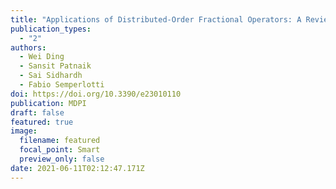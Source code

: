 ```yaml
---
title: "Applications of Distributed-Order Fractional Operators: A Review"
publication_types:
  - "2"
authors:
  - Wei Ding
  - Sansit Patnaik
  - Sai Sidhardh
  - Fabio Semperlotti
doi: https://doi.org/10.3390/e23010110
publication: MDPI
draft: false
featured: true
image:
  filename: featured
  focal_point: Smart
  preview_only: false
date: 2021-06-11T02:12:47.171Z
---
```

